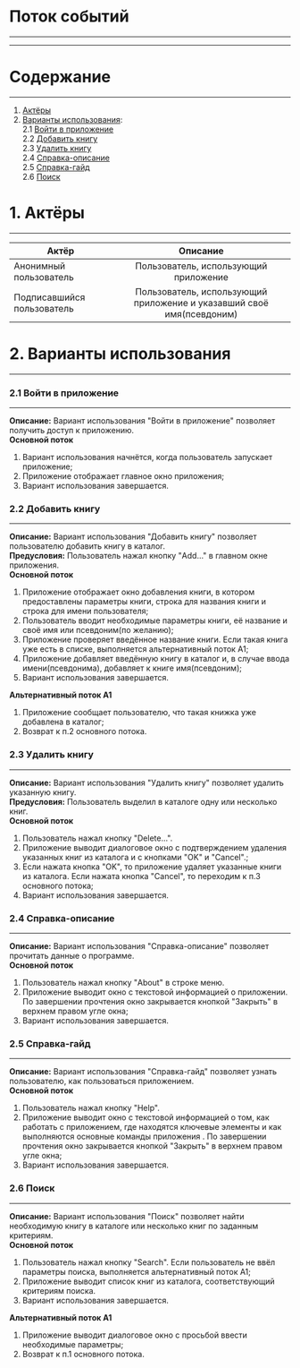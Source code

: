# Поток событий
***
***
# Содержание 
_____
1) [Актёры]() 
2) [Варианты использования]():  
2.1 [Войти в приложение]()  
2.2 [Добавить книгу]()  
2.3 [Удалить книгу]()  
2.4 [Справка-описание]()  
2.5 [Справка-гайд]()  
2.6 [Поиск]()


# 1. Актёры
***
| Актёр                      | Описание           | 
| -------------              |:------------------:| 
| Анонимный пользователь     | Пользователь, использующий приложение    |
| Подписавшийся пользователь | Пользователь, использующий приложение и указавший своё имя(псевдоним) | 
# 2. Варианты использования
***
### 2.1 Войти в приложение
***
**Описание:** Вариант использования "Войти в приложение" позволяет получить доступ к приложению.  
**Основной поток**
1. Вариант использования начнётся, когда пользователь запускает приложение;
2. Приложение отображает главное окно приложения;
3. Вариант использования завершается.

### 2.2 Добавить книгу
***
**Описание:** Вариант использования "Добавить книгу" позволяет пользователю добавить книгу в каталог.  
**Предусловия:** Пользователь нажал кнопку "Add..." в главном окне приложения.  
**Основной поток**  
1. Приложение отображает окно добавления книги, в котором предоставлены параметры книги, строка для названия книги и строка для имени пользователя;
2. Пользователь вводит необходимые параметры книги, её название и своё имя или псевдоним(по желанию);
3. Приложение проверяет введённое название книги. Если такая книга уже есть в списке, выполняется альтернативный поток А1;
4. Приложение добавляет введённую книгу в каталог и, в случае ввода имени(псевдонима), добавляет к книге имя(псевдоним);
5. Вариант использования завершается.

**Альтернативный поток А1**  
1. Приложение сообщает пользователю, что такая книжка уже добавлена в каталог; 
2. Возврат к п.2 основного потока.

### 2.3 Удалить книгу  
***
**Описание:** Вариант использования "Удалить книгу" позволяет удалить указанную книгу.  
**Предусловия:** Пользователь выделил в каталоге одну или несколько книг.  
**Основной поток**  
1. Пользователь нажал кнопку "Delete...".
2. Приложение выводит диалоговое окно с подтверждением удаления указанных книг из каталога и с кнопками "OK" и "Cancel".;
3. Если нажата кнопка "OK", то приложение удаляет указанные книги из каталога. Если нажата кнопка "Cancel", то переходим к п.3 основного потока;
4. Вариант использования завершается.

### 2.4 Справка-описание  
***
**Описание:** Вариант использования "Справка-описание" позволяет прочитать данные о программе.  
**Основной поток**  
1. Пользователь нажал кнопку "About" в строке меню.
2. Приложение выводит окно с текстовой информацией о приложении. По завершении прочтения окно закрывается кнопкой "Закрыть" в верхнем правом угле окна;
3. Вариант использования завершается.

### 2.5 Справка-гайд  
***
**Описание:** Вариант использования "Справка-гайд" позволяет узнать пользователю, как пользоваться приложением.  
**Основной поток**  
1. Пользователь нажал кнопку "Help".
2. Приложение выводит окно с текстовой информацией о том, как работать с приложением, где находятся ключевые элементы и как выполняются основные команды приложения . По завершении прочтения окно закрывается кнопкой "Закрыть" в верхнем правом угле окна;
3. Вариант использования завершается.

### 2.6 Поиск  
***
**Описание:** Вариант использования "Поиск" позволяет найти необходимую книгу в каталоге или несколько книг по заданным критериям.  
**Основной поток**  
1. Пользователь нажал кнопку "Search". Если пользователь не ввёл параметры поиска, выполняется альтернативный поток А1;
2. Приложение выводит список книг из каталога, соответствующий критериям поиска.
3. Вариант использования завершается.

**Альтернативный поток А1**  
1. Приложение выводит диалоговое окно с просьбой ввести необходимые параметры;
2. Возврат к п.1 основного потока.
